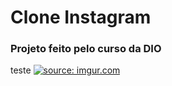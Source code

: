 # Clone Instagram

### Projeto feito pelo curso da DIO




teste
<a href="https://imgur.com/W8AML3d"><img src="https://i.imgur.com/W8AML3d.png" title="source: imgur.com" /></a>
